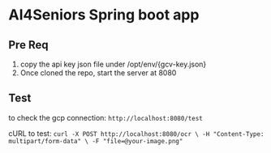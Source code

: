 # AI4Seniors Spring boot app

## Pre Req

1. copy the api key json file under /opt/env/{gcv-key.json}
2. Once cloned the repo, start the server at 8080

## Test

to check the gcp connection:
`http://localhost:8080/test`

cURL to test:
`
curl -X POST http://localhost:8080/ocr \
  -H "Content-Type: multipart/form-data" \
  -F "file=@your-image.png"
`